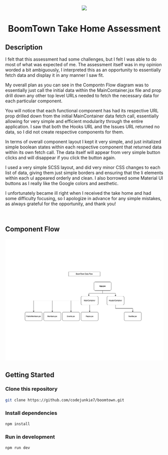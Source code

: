 <h1 align="center">
  <br>
    <img src='https://avatars.githubusercontent.com/u/1214096?v=4'/>
    <br>
    <br>
  BoomTown Take Home Assessment
  <br>
</h1>

## Description

I felt that this assessment had some challenges, but I felt I was able to do most of what was expected of me. The assessment itself was in my opinion worded a bit ambiguously, I interpreted this as an opportunity to essentially fetch data and display it in any manner I saw fit. 

My overall plan as you can see in the Compontn Flow diagram was to essentially just call the initial data within the MainContainer.jsx file and prop drill down any other top level URLs needed to fetch the necessary data for each particular component. 

You will notice that each functional component has had its respective URL prop drilled down from the initial MainContainer data fetch call, essentially allowing for very simple and efficient modularity through the entire application. I saw that both the Hooks URL and the Issues URL returned no data, so I did not create respective components for them. 

In terms of overall component layout I kept it very simple, and just initalized simple boolean states within each respective component that returned data within its own fetch call. The data itself will appear from very simple button clicks and will disappear if you click the button again. 

I used a very simple SCSS layout, and did very minor CSS changes to each list of data, giving them just simple borders and ensuring that the li elements within each ul appeared orderly and clean. I also borrowed some Material UI buttons as I really like the Google colors and aesthetic. 

I unfortunately became ill right when I received the take home and had some difficulty focusing, so I apologize in advance for any simple mistakes, as always grateful for the opportunity, and thank you! 

<br>

## Component Flow

<img src='./public/data-flow.jpg'/>

<br>

## Getting Started

### Clone this repository
```bash
git clone https://github.com/codejunkie7/boomtown.git
```

### Install dependencies
```bash
npm install
```

### Run in development
```bash
npm run dev
```

